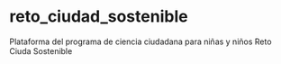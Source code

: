 # reto_ciudad_sostenible
Plataforma del programa de ciencia ciudadana para niñas y niños Reto Ciuda Sostenible
